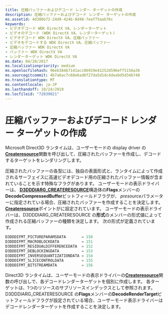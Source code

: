 ```yaml
---
title: 圧縮バッファーおよびデコード レンダー ターゲットの作成
description: 圧縮バッファーおよびデコード レンダー ターゲットの作成
ms.assetid: 4d386b72-24d9-424b-8d48-7eaf75aab76c
keywords:
- ビデオデコード WDK DirectX VA、レンダーターゲット
- ビデオのデコード (WDK DirectX VA、レンダーターゲット)
- ビデオデコード WDK DirectX VA、圧縮バッファー
- ビデオをデコードする WDK DirectX VA、圧縮バッファー
- 圧縮バッファー WDK DirectX VA
- バッファー WDK DirectX VA
- レンダーターゲット WDK DirectX VA
ms.date: 04/20/2017
ms.localizationpriority: medium
ms.openlocfilehash: 96eb384b7141acc06919e41252d596eff5156a36
ms.sourcegitcommit: 4b7a6ac7c68e6ad6f27da5d1dc4deabd5d34b748
ms.translationtype: MT
ms.contentlocale: ja-JP
ms.lasthandoff: 10/24/2019
ms.locfileid: "72839021"
---
```

# <a name="creating-compressed-buffers-and-decode-render-targets"></a>圧縮バッファーおよびデコード レンダー ターゲットの作成


Microsoft Direct3D ランタイムは、ユーザーモードの display driver の[**Createresource**](https://docs.microsoft.com/windows-hardware/drivers/ddi/d3dumddi/nc-d3dumddi-pfnd3dddi_createresource)関数を呼び出して、圧縮されたバッファーを作成し、デコードするターゲットをレンダリングします。

圧縮されたバッファーの各型には、独自の表面形式と、ランタイムによって作成されるサーフェイスに高速ビデオデコード用の圧縮されたバッファー情報が含まれていることを示す特殊なフラグがあります。 ユーザーモードの表示ドライバーは、 [**D3DDDIARG\_CREATERESOURCE**](https://docs.microsoft.com/windows-hardware/drivers/ddi/d3dukmdt/ns-d3dukmdt-_d3dddiarg_createresource)構造体の**Flags**メンバーの**DecodeCompressedBuffer**ビットフィールドフラグが、 *presource*パラメーターに指定されている場合、圧縮されたバッファーを作成することを決定します。[**Createresource**](https://docs.microsoft.com/windows-hardware/drivers/ddi/d3dumddi/nc-d3dumddi-pfnd3dddi_createresource)ポイントがに設定されています。 ユーザーモードの表示ドライバーは、D3DDDIARG\_CREATERESOURCE の**形式**のメンバーの形式値によって作成される圧縮バッファーの種類を決定します。 次の形式が定義されています。

```cpp
D3DDDIFMT_PICTUREPARAMSDATA       = 150
D3DDDIFMT_MACROBLOCKDATA          = 151
D3DDDIFMT_RESIDUALDIFFERENCEDATA  = 152
D3DDDIFMT_DEBLOCKINGDATA          = 153
D3DDDIFMT_INVERSEQUANTIZATIONDATA = 154
D3DDDIFMT_SLICECONTROLDATA        = 155
D3DDDIFMT_BITSTREAMDATA           = 156
```

Direct3D ランタイムは、ユーザーモードの表示ドライバーの[**Createresource**](https://docs.microsoft.com/windows-hardware/drivers/ddi/d3dumddi/nc-d3dumddi-pfnd3dddi_createresource)関数の呼び出しで、各デコードレンダーターゲットを個別に作成します。 各ターゲットは、1つのリソースのサブリソースインデックスとして参照されます。 D3DDDIARG\_CREATERESOURCE の**Flags**メンバーの**DecodeRenderTarget**ビットフィールドフラグが設定されている場合、ユーザーモード表示ドライバーはデコードレンダーターゲットを作成することを決定します。

 

 





